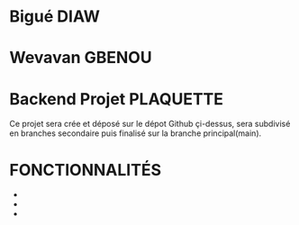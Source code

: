 # Bigué DIAW
# Wevavan GBENOU
# Backend Projet PLAQUETTE

Ce projet sera crée et déposé sur le dépot Github çi-dessus, sera subdivisé en branches secondaire puis 
finalisé sur la branche principal(main).

# FONCTIONNALITÉS
-
-
-
